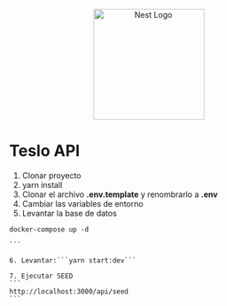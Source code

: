 <p align="center">
  <a href="http://nestjs.com/" target="blank"><img src="https://nestjs.com/img/logo-small.svg" width="200" alt="Nest Logo" /></a>
</p>

# Teslo API

1. Clonar proyecto
2. yarn install
3. Clonar el archivo __.env.template__ y renombrarlo a __.env__
4. Cambiar las variables de entorno
5. Levantar la base de datos
````
docker-compose up -d

```

6. Levantar:```yarn start:dev```

7. Ejecutar SEED
```
http://localhost:3000/api/seed
```

